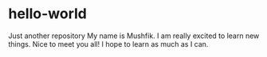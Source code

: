 # hello-world
Just another repository
My name is Mushfik. I am really excited to learn new things. Nice to meet you all!
I hope to learn as much as I can. 
